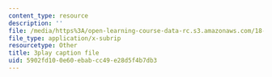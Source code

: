 ```yaml
---
content_type: resource
description: ''
file: /media/https%3A/open-learning-course-data-rc.s3.amazonaws.com/18-03-differential-equations-spring-2010/5902fd100e60ebabcc49e28d5f4b7db3_yD0_EQLxHcw.srt
file_type: application/x-subrip
resourcetype: Other
title: 3play caption file
uid: 5902fd10-0e60-ebab-cc49-e28d5f4b7db3
---
```

